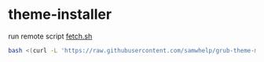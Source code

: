 

# theme-installer

run remote script [fetch.sh](fetch.sh)

``` sh
bash <(curl -L 'https://raw.githubusercontent.com/samwhelp/grub-theme-monterey-refactoring/helper/theme-installer/fetch.sh')
```
